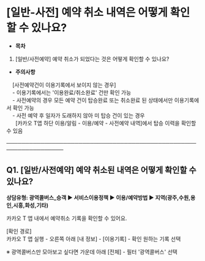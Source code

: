 # [일반-사전] 예약 취소 내역은 어떻게 확인할 수 있나요?

* **목차**

1. [일반/사전예약] 예약 취소가 되었다는 것은 어떻게 확인할 수 있나요?

* **주의사항**

    [사전예약건이 이용기록에서 보이지 않는 경우]  
    - 이용기록에서는 '이용완료/취소완료' 건만 확인 가능   
    - 사전예약의 경우 모든 예약 건이 탑승완료 또는 취소완료 된 상태에서만 이용기록에서 확인 가능   
    - 사전 예약 후 일자가 도래하지 않아 미 탑승 건이 있는 경우  
      [카카오 T앱 하단 이용/알림 - 이용/예약 - 사전예약 내역]에서 탑승 이력을 확인할 수 있음

─────────────────────────────────────────────────────────────────

**Q1. [일반/사전예약] 예약 취소된 내역은 어떻게 확인할 수 있나요?**
-------------------------------------------

**상담유형: 광역콜버스\_승객 ▶ 서비스이용정책 ▶ 이용/예약방법 ▶ 지역(광주,수원,용인,시흥,화성,기타)**

카카오 T 앱 내에서 예약취소 기록을 확인할 수 있어요.

[확인 경로]  
카카오 T 앱 실행 - 오른쪽 아래 [내 정보] - [이용기록] - 확인 원하는 기록 선택

※ 광역콜버스만 모아보고 싶다면 가운데 아래 [전체] - 필터 '광역콜버스' 선택